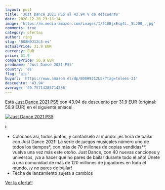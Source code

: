 ```yaml
---
layout: post
title: 'Just Dance 2021 PS5 al 43.94 % de descuento'
date: 2020-12-20 23:18:14
image: 'https://m.media-amazon.com/images/I/51UBjxEsg4L._SL200_.jpg'
comments: true
category: ofertas
author: ring
slug: 'B08H9J12L5-es'
actualPrice: 31.9 EUR
currency: EUR
price: 31.9
comparePrice: 56.9 EUR
prodname: 'Just Dance 2021 PS5'
country: 'es'
flag: '🇪🇸'
buyurl: 'https://www.amazon.es/dp/B08H9J12L5/?tag=tolees-21'
descuento: '43.94'
average: '49.75714285714286'
---
```


Está [Just Dance 2021 PS5](https://www.amazon.es/dp/B08H9J12L5/?tag=tolees-21) con 43.94 de descuento por 31.9 EUR (original: 56.9 EUR) en el siguiente enlace!

[![Just Dance 2021 PS5](https://m.media-amazon.com/images/I/51UBjxEsg4L._SL200_.jpg)](https://www.amazon.es/dp/B08H9J12L5/?tag=tolees-21)

ℹ️:

- Colocaos así, todos juntos, y contádselo al mundo: ¡es hora de bailar con Just Dance 2021! La serie de juegos musicales número uno de todos los tiempos*, con más de 70 millones de copias vendidas**, vuelve una vez más este otoño. Just Dance, con 40 nuevas canciones y universos, ¡va a hacer que no pares de bailar durante todo el año! Únete a una comunidad de más de 120 millones de jugadores en todo el mundo, ¡y no pares de bailar!
- Fecha de lanzamiento sujeta a cambios

[Ver la oferta!!](https://www.amazon.es/dp/B08H9J12L5/?tag=tolees-21)
